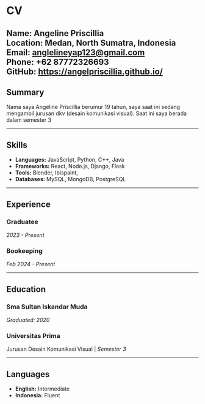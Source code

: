 # CV

**Name:** Angeline Priscillia      
**Location:** Medan, North Sumatra, Indonesia  
**Email:** anglelineyap123@gmail.com   
**Phone:** +62 87772326693    
**GitHub:** https://angelpriscillia.github.io/
---

## Summary

Nama saya Angeline Priscillia berumur 19 tahun, saya saat ini sedang  mengambil jurusan dkv (desain komunikasi visual). Saat ini saya berada dalam semester 3

---

## Skills

- **Languages:** JavaScript, Python, C++, Java
- **Frameworks:** React, Node.js, Django, Flask
- **Tools:** Blender, Ibispaint, 
- **Databases:** MySQL, MongoDB, PostgreSQL

---

## Experience

### Graduatee
*2023 - Present*

### Bookeeping
*Feb 2024 - Present*

---

## Education

### Sma Sultan Iskandar Muda
*Graduated: 2020*

### Universitas Prima
Jurusan Desain Komunikasi Visual | *Semester 3*

---

## Languages

- **English:** Intermediate
- **Indonesia:** Fluent

